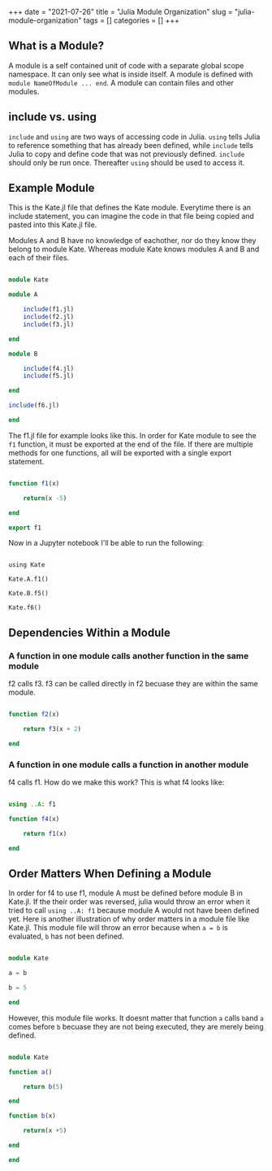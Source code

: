 +++ 
date = "2021-07-26"
title = "Julia Module Organization"
slug = "julia-module-organization" 
tags = []
categories = []
+++


## What is a Module?

A module is a self contained unit of code with a separate global scope namespace. It can only see what is inside itself. A module is defined with `module NameOfModule ... end`. A module can contain files and other modules.

## include vs. using

`include` and `using` are two ways of accessing code in Julia. `using` tells Julia to reference something that has already been defined, while `include` tells Julia to copy and define code that was not previously defined. `include` should only be run once. Thereafter `using` should be used to access it.

## Example Module

This is the Kate.jl file that defines the Kate module. Everytime there is an include statement, you can imagine the code in that file being copied and pasted into this Kate.jl file. 

Modules A and B have no knowledge of eachother, nor do they know they belong to module Kate. Whereas module Kate knows modules A and B and each of their files.

```julia

module Kate

module A

    include(f1.jl)
    include(f2.jl)
    include(f3.jl)

end

module B

    include(f4.jl)
    include(f5.jl)

end

include(f6.jl)

end

```

The f1.jl file for example looks like this. In order for Kate module to see the `f1` function, it must be exported at the end of the file. If there are multiple methods for one functions, all will be exported with a single export statement.

```julia

function f1(x)

    return(x -5)

end

export f1
```

Now in a Jupyter notebook I'll be able to run the following:

```jupyter

using Kate

Kate.A.f1()

Kate.B.f5()

Kate.f6()

```

## Dependencies Within a Module

### A function in one module calls another function in the same module

 
f2 calls f3. f3 can be called directly in f2 becuase they are within the same module.

```julia

function f2(x)

    return f3(x + 2)

end

```

### A function in one module calls a function in another module

f4 calls f1. How do we make this work? This is what f4 looks like:

```julia

using ..A: f1

function f4(x)

    return f1(x)

end

```

## Order Matters When Defining a Module



In order for f4 to use f1, module A must be defined before module B in Kate.jl. If the their order was reversed, julia would throw an error when it tried to call `using ..A: f1` because module A would not have been defined yet. Here is another illustration of why order matters in a module file like Kate.jl. This module file will throw an error because when `a = b` is evaluated, `b` has not been defined.

```julia

module Kate

a = b

b = 5

end
```

However, this module file works. It doesnt matter that function `a` calls `b`and `a` comes before `b` becuase they are not being executed, they are merely being defined.

```julia

module Kate

function a()

    return b(5)

end

function b(x)

    return(x +5)

end

end
```



